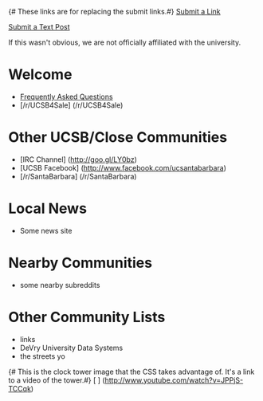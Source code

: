{# These links are for replacing the submit links.#}
[Submit a Link](//reddit.com/r/{{subreddit}}/submit#submitlink)

[Submit a Text Post](//reddit.com/r/{{subreddit}}/submit?selftext=true#selfpost) 

If this wasn't obvious, we are not officially affiliated with the university.

# Welcome

* [Frequently Asked Questions](http://www.google.com)
* [/r/UCSB4Sale] (/r/UCSB4Sale)

# Other UCSB/Close Communities

* [IRC Channel] (http://goo.gl/LY0bz)
* [UCSB Facebook] (http://www.facebook.com/ucsantabarbara)
* [/r/SantaBarbara] (/r/SantaBarbara)

# Local News

* Some news site

# Nearby Communities

* some nearby subreddits

# Other Community Lists

* links
* DeVry University Data Systems
* the streets yo

{# This is the clock tower image that the CSS takes advantage of. It's a link
to a video of the tower.#}
[ ] (http://www.youtube.com/watch?v=JPPjS-TCCqk)
